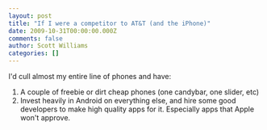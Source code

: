 ```yaml
---
layout: post
title: "If I were a competitor to AT&T (and the iPhone)"
date: 2009-10-31T00:00:00.000Z
comments: false
author: Scott Williams
categories: []
---
```

I'd cull almost my entire line of phones and have:

1. A couple of freebie or dirt cheap phones (one candybar, one slider, etc)
1. Invest heavily in Android on everything else, and hire some good developers to make high quality apps for it. Especially apps that Apple won't approve.
